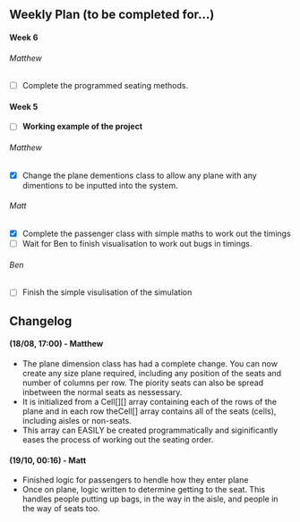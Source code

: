 ## Weekly Plan (to be completed for...)
#### Week 6
###### Matthew
- [ ] Complete the programmed seating methods.

#### Week 5
- [ ] **Working example of the project**

###### Matthew
- [x] Change the plane dementions class to allow any plane with any dimentions to be inputted into the system.

###### Matt
- [X] Complete the passenger class with simple maths to work out the timings
- [ ] Wait for Ben to finish visualisation to work out bugs in timings.

###### Ben
- [ ] Finish the simple visulisation of the simulation

## Changelog
#### (18/08, 17:00) - Matthew
* The plane dimension class has had a complete change. You can now create any size plane required, including any position of the seats and number of columns per row. The piority seats can also be spread inbetween the normal seats as nessessary.
* It is initialized from a Cell[][] array containing each of the rows of the plane and in each row theCell[] array contains all of the seats (cells), including aisles or non-seats.
* This array can EASILY be created programmatically and siginificantly eases the process of working out the seating order.

#### (19/10, 00:16) - Matt
* Finished logic for passengers to hendle how they enter plane
* Once on plane, logic written to determine getting to the seat. This handles people putting up bags, in the way in the aisle, and people in the way of seats too.
